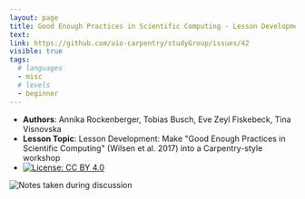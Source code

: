```yaml
---
layout: page
title: Good Enough Practices in Scientific Computing - Lesson Development
text: 
link: https://github.com/uio-carpentry/studyGroup/issues/42
visible: true
tags:
  # languages
  - misc
  # levels
  - beginner
---
```


<!-- change visible to true if you want it on the site -->
<!-- remove any tags listed above that are not relevant -->

 - **Authors**: Annika Rockenberger, Tobias Busch, Eve Zeyl Fiskebeck, Tina Visnovska
 - **Lesson Topic**: Lesson Development: Make "Good Enough Practices in Scientific Computing" (Wilsen et al. 2017) into a Carpentry-style workshop
 - [![License: CC BY 4.0](https://img.shields.io/badge/License-CC%20BY%204.0-lightgrey.svg)](https://creativecommons.org/licenses/by/4.0/)
 
 ![Notes taken during discussion](/best-practices/whiteboard_notes_rdm-handson-dev.JPG)
